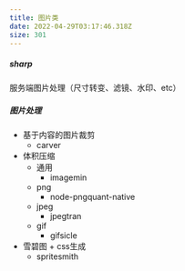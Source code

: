 ```yaml
---
title: 图片类
date: 2022-04-29T03:17:46.318Z
size: 301
---
```

##### sharp

服务端图片处理（尺寸转变、滤镜、水印、etc）

##### 图片处理

- 基于内容的图片裁剪
  - carver
- 体积压缩
  - 通用
    - imagemin
  - png
    - node-pngquant-native
  - jpeg
    - jpegtran
  - gif
    - gifsicle
- 雪碧图 + css生成
  - spritesmith
